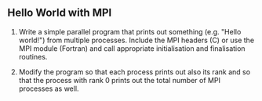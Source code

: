 ## Hello World with MPI

1. Write a simple parallel program that prints out something (e.g. "Hello
   world!") from multiple processes. Include the MPI headers (C) or use the
   MPI module (Fortran) and call appropriate initialisation and finalisation
   routines.

2. Modify the program so that each process prints out also its rank and so
   that the process with rank 0 prints out the total number of MPI processes
   as well.
